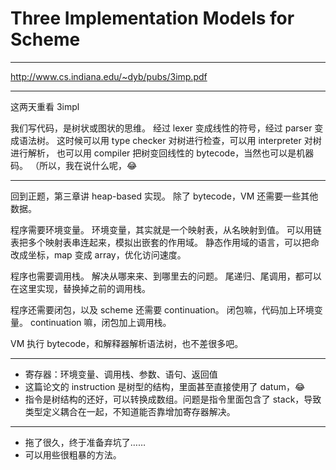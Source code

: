 # Three Implementation Models for Scheme

---

http://www.cs.indiana.edu/~dyb/pubs/3imp.pdf

---

这两天重看 3impl

我们写代码，是树状或图状的思维。
经过 lexer 变成线性的符号，经过 parser 变成语法树。
这时候可以用 type checker 对树进行检查，可以用 interpreter 对树进行解析，
也可以用 compiler 把树变回线性的 bytecode，当然也可以是机器码。
（所以，我在说什么呢，😂

---

回到正题，第三章讲 heap-based 实现。
除了 bytecode，VM 还需要一些其他数据。

程序需要环境变量。
环境变量，其实就是一个映射表，从名映射到值。
可以用链表把多个映射表串连起来，模拟出嵌套的作用域。
静态作用域的语言，可以把命改成坐标，map 变成 array，优化访问速度。

程序也需要调用栈。
解决从哪来来、到哪里去的问题。
尾递归、尾调用，都可以在这里实现，替换掉之前的调用栈。

程序还需要闭包，以及 scheme 还需要 continuation。
闭包嘛，代码加上环境变量。
continuation 嘛，闭包加上调用栈。

VM 执行 bytecode，和解释器解析语法树，也不差很多吧。

---

- 寄存器：环境变量、调用栈、参数、语句、返回值
- 这篇论文的 instruction 是树型的结构，里面甚至直接使用了 datum，😂
- 指令是树结构的还好，可以转换成数组。问题是指令里面包含了 stack，导致类型定义耦合在一起，不知道能否靠增加寄存器解决。

---

- 拖了很久，终于准备弃坑了……
- 可以用些很粗暴的方法。
